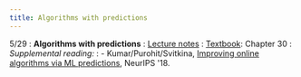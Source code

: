 ```yaml
---
title: Algorithms with predictions
---
```


<!-- ---
title: Automated algorithm configuration
---

5/29
: **Automated algorithm configuration**
: [Lecture notes](https://vitercik.github.io/ml4do/assets/notes/lecture14.pdf)
: [Textbook](https://searchworks.stanford.edu/view/13773968): Chapter 29
: *Supplemental reading:*
: - Gupta/Roughgarden, [A PAC Approach to Application-Specific Algorithm Selection](https://arxiv.org/abs/1511.07147), ITCS '16. -->

5/29
: **Algorithms with predictions**
: [Lecture notes](https://vitercik.github.io/ml4do/assets/notes/lecture15.pdf)
: [Textbook](https://searchworks.stanford.edu/view/13773968): Chapter 30
: *Supplemental reading:*
: - Kumar/Purohit/Svitkina, [Improving online algorithms via ML predictions](https://arxiv.org/abs/2407.17712), NeurIPS '18.
